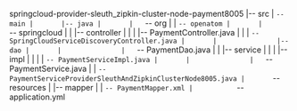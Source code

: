 springcloud-provider-sleuth_zipkin-cluster-node-payment8005
|-- src
|   `-- main
|       |-- java
|       |   `-- org
|       |       `-- openatom
|       |           `-- springcloud
|       |               |-- controller
|       |               |   |-- PaymentController.java
|       |               |   `-- SpringCloudServiceDiscoveryController.java
|       |               |-- dao
|       |               |   `-- PaymentDao.java
|       |               |-- service
|       |               |   |-- impl
|       |               |   |   `-- PaymentServiceImpl.java
|       |               |   `-- PaymentService.java
|       |               `-- PaymentServiceProviderSleuthAndZipkinClusterNode8005.java
|       `-- resources
|           |-- mapper
|           |   `-- PaymentMapper.xml
|           `-- application.yml
